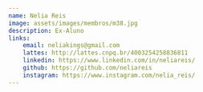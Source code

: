 ```yaml
---
name: Nelia Reis
image: assets/images/membros/m38.jpg
description: Ex-Aluno
links:
	email: neliakings@gmail.com
	lattes: http://lattes.cnpq.br/4003254258836811
	linkedin: https://www.linkedin.com/in/neliareis/
	github: https://github.com/neliareis
	instagram: https://www.instagram.com/nelia_reis/
---
```


